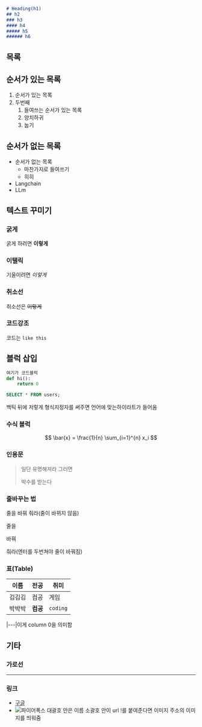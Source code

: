 ```md
# Heading(h1)
## h2
### h3
#### h4
##### h5
###### h6
```

## 목록
## 순서가 있는 목록
1. 순서가 있는 목록
2. 두번째
    1. 들여쓰는 순서가 있는 목록
    2. 양치하귀
    3. 눕기

## 순서가 없는 목록
- 순서가 없는 목록
    - 마찬가지로 들여쓰기
    - 히히
- Langchain
- LLm

## 텍스트 꾸미기
### 굵게
굵게 하려면 **이렇게**
### 이탤릭
기울이려면 *이렇게*
### 취소선
취소선은 ~~이렇게~~
### 코드강조
코드는 `like this`

## 블럭 삽입
```py
여기가 코드블럭
def hi():
    return 0
```
```sql
SELECT * FROM users;
```
백틱 뒤에 저렇게 형식지정자를 써주면 언어에 맞는하이라트가 들어옴

### 수식 블럭
$$
\bar{x} = \frac{1}{n} \sum_{i=1}^{n} x_i
$$

### 인용문
>일단 유명해져라 그러면
>
>박수를 받는다

### 줄바꾸는 법
줄을
바꿔
줘라(줄이 바뀌지 않음)

줄을

바꿔

줘라(엔터를 두번쳐야 줄이 바꿔짐)

### 표(Table)
|이름|전공|취미|
|---|---|---|
|김김김|컴공|게임|
|박박박|**컴공**|`coding`|

|---|이게 column 0을 의미함

## 기타

### 가로선
---

### 링크
- [구글](https://google.com)
- ![파이어폭스](https://i.namu.wiki/i/T8RhWI9MIFoO6cRpA_GV_WnjdgeND1NGd18TviBfZB_A9rqUkfuc-lLMrlcBqPY4D6a--nTOsRBxVPK3I4i_2A.webp)
대괄호 안은 이름 소괄호 안이 url
!를 붙여준다면 이미지 주소의 이미지를 띄워줌